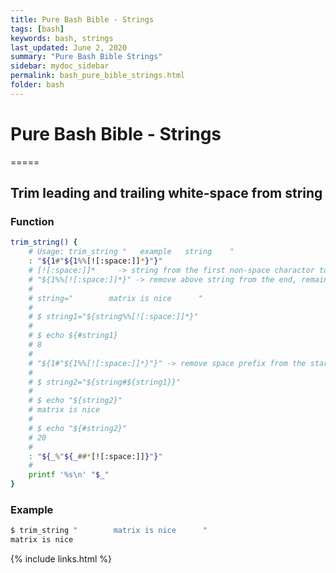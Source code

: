 ```yaml
---
title: Pure Bash Bible - Strings
tags: [bash]
keywords: bash, strings
last_updated: June 2, 2020
summary: "Pure Bash Bible Strings"
sidebar: mydoc_sidebar
permalink: bash_pure_bible_strings.html
folder: bash
---
```


# Pure Bash Bible - Strings
=====

## Trim leading and trailing white-space from string

### Function
```bash
trim_string() {
    # Usage: trim_string "   example   string    "
    : "${1#"${1%%[![:space:]]*}"}"
	# [![:space:]]* 	-> string from the first non-space charactor to the end 
	# "${1%%[![:space:]]*}" -> remove above string from the end, remaining is space prefix
	#
	# string="        matrix is nice      "
	#
	# $ string1="${string%%[![:space:]]*}"
	#
    # $ echo ${#string1}
    # 8
	#
	# "${1#"${1%%[![:space:]]*}"}" -> remove space prefix from the start	
	#
    # $ string2="${string#${string1}}"
    # 
    # $ echo "${string2}"
    # matrix is nice
    # 
    # $ echo "${#string2}"
    # 20
	# 
    : "${_%"${_##*[![:space:]]}"}"
	# 
    printf '%s\n' "$_"
}
```

### Example
```bash
$ trim_string "        matrix is nice      "
matrix is nice
```



{% include links.html %}
